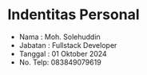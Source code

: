 # Indentitas Personal
- Nama    : Moh. Solehuddin
- Jabatan : Fullstack Developer
- Tanggal : 01 Oktober 2024
- No. Telp: 083849079619